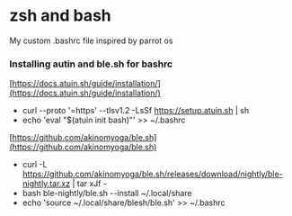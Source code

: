 # zsh and bash

My custom .bashrc file inspired by parrot os 

### Installing autin and ble.sh for bashrc

[https://docs.atuin.sh/guide/installation/](https://docs.atuin.sh/guide/installation/)
 - curl --proto '=https' --tlsv1.2 -LsSf https://setup.atuin.sh | sh
 - echo 'eval "$(atuin init bash)"' >> ~/.bashrc

[https://github.com/akinomyoga/ble.sh](https://github.com/akinomyoga/ble.sh)
 - curl -L https://github.com/akinomyoga/ble.sh/releases/download/nightly/ble-nightly.tar.xz | tar xJf -
 - bash ble-nightly/ble.sh --install ~/.local/share
 - echo 'source ~/.local/share/blesh/ble.sh' >> ~/.bashrc

